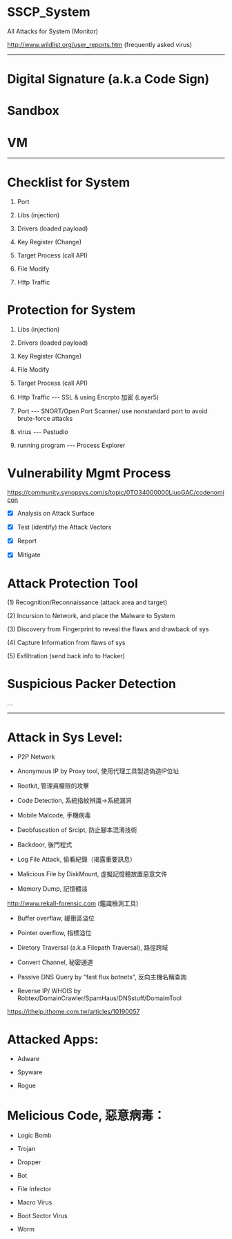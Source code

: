 # SSCP_System
All Attacks for System (Monitor)

http://www.wildlist.org/user_reports.htm (frequently asked virus)

------------------------------------------------------------

# Digital Signature (a.k.a Code Sign)

# Sandbox

# VM

------------------------------------------------------------

# Checklist for System

1. Port

2. Libs (injection)

3. Drivers (loaded payload)

4. Key Register (Change)

5. Target Process (call API)

6. File Modify

7. Http Traffic

# Protection for System

1. Libs (injection)

2. Drivers (loaded payload)

3. Key Register (Change)

4. File Modify

5. Target Process (call API)

6. Http Traffic --- SSL & using Encrpto 加密 (Layer5)

7. Port --- SNORT/Open Port Scanner/ use nonstandard port to avoid brute-force attacks

8. virus --- Pestudio

9. running program --- Process Explorer

# Vulnerability Mgmt Process

https://community.synopsys.com/s/topic/0TO34000000LiuoGAC/codenomicon

-[x] Analysis on Attack Surface

-[x] Test (identify) the Attack Vectors

-[x] Report

-[x] Mitigate

# Attack Protection Tool

(1) Recognition/Reconnaissance (attack area and target)

(2) Incursion to Network, and place the Malware to System

(3) Discovery from Fingerprint to reveal the flaws and drawback of sys

(4) Capture Information from flaws of sys

(5) Exfiltration (send back info to Hacker)

# Suspicious Packer Detection

...

------------------------------------------------------------

# Attack in Sys Level:

* P2P Network

* Anonymous IP by Proxy tool, 使用代理工具製造偽造IP位址

* Rootkit, 管理員權限的攻擊

* Code Detection, 系統指紋辨識->系統漏洞

* Mobile Malcode, 手機病毒

* Deobfuscation of Srcipt, 防止腳本混淆技術

* Backdoor, 後門程式

* Log File Attack, 偷看紀錄（揭露重要訊息）

* Malicious File by DiskMount, 虛擬記憶體放置惡意文件

* Memory Dump, 記憶體溢

http://www.rekall-forensic.com (鑑識檢測工具)

* Buffer overflaw, 緩衝區溢位

* Pointer overflow, 指標溢位

* Diretory Traversal (a.k.a Filepath Traversal), 路徑跨域

* Convert Channel, 秘密通道

* Passive DNS Query by "fast flux botnets", 反向主機名稱查詢

* Reverse IP/ WHOIS by Robtex/DomainCrawler/SpamHaus/DNSstuff/DomaimTool

https://ithelp.ithome.com.tw/articles/10190057

# Attacked Apps:

* Adware

* Spyware

* Rogue

# Melicious Code, 惡意病毒：

* Logic Bomb

* Trojan

* Dropper

* Bot

* File Infector

* Macro Virus

* Boot Sector Virus

* Worm

